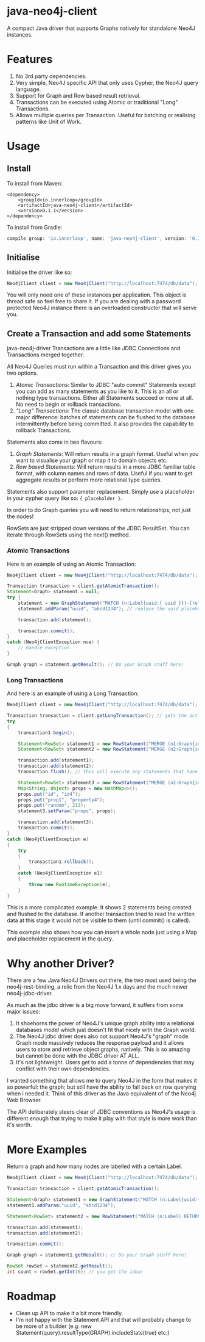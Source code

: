 java-neo4j-client
=================

A compact Java driver that supports Graphs natively for standalone Neo4J instances.

# Features

1. No 3rd party dependencies.
1. Very simple, Neo4J specific API that only uses Cypher, the Neo4J query language.
1. Support for Graph and Row based result retrieval.
1. Transactions can be executed using Atomic or traditional "Long" Transactions.
1. Allows multiple queries per Transaction. Useful for batching or realising patterns like Unit of Work.


# Usage

## Install

To install from Maven:

```maven
<dependency>
    <groupId>io.innerloop</groupId>
    <artifactId>java-neo4j-client</artifactId>
    <version>0.1.1</version>
</dependency>
```

To install from Gradle:

```gradle
compile group: 'io.innerloop', name: 'java-neo4j-client', version: '0.1.1'
```

## Initialise

Initialise the driver like so:

```java
Neo4jClient client = new Neo4jClient("http://localhost:7474/db/data");
```

You will only need one of these instances per application. This object is thread safe so feel free to share it.
If you are dealing with a password protected Neo4J instance there is an overloaded constructor that will serve you.


## Create a Transaction and add some Statements

java-neo4j-driver Transactions are a little like JDBC Connections and Transactions merged together.

All Neo4J Queries must run within a Transaction and this driver gives you two options.

1. _Atomic Transactions_: Similar to JDBC "auto commit" Statements except you can add as many statements as you like to
it. This is an all or nothing type transactions. Either all Statements succeed or none at all. No need to begin or
rollback transactions.
1. _"Long" Transactions_: The classic database transaction model with one major difference: batches of statements can be
flushed to the database intermittently before being committed. It also provides the capability to rollback Transactions.


Statements also come in two flavours:

1. _Graph Statements_: Will return results in a graph format. Useful when you want to visualise your graph or map it to
domain objects etc.
1. _Row based Statements_: Will return results in a more JDBC familiar table format, with column names and rows of data.
Useful if you want to get aggregate results or perform more relational type queries.

Statements also support parameter replacement. Simply use a placeholder in your cypher query like so: ```{ placeholder }```.

In order to do Graph queries you will need to return relationships, not just the nodes!

RowSets are just stripped down versions of the JDBC ResultSet. You can iterate through RowSets using the next() method.

### Atomic Transactions

Here is an example of using an Atomic Transaction:

```java
Neo4jClient client = new Neo4jClient("http://localhost:7474/db/data");

Transaction transaction = client.getAtomicTransaction();
Statement<Graph> statement = null;
try {
    statement = new GraphStatement("MATCH (n:Label{uuid:{ uuid }})-[rels]-() RETURN n, rels")
    statement.addParam("uuid", "abcd1234"); // replace the uuid placeholder

    transaction.add(statement);

    transaction.commit();
}
catch (Neo4jClientException nce) {
    // handle exception.
}

Graph graph = statement.getResult(); // Do your Graph stuff here!
```


### Long Transactions

And here is an example of using a Long Transaction:

```java
Neo4jClient client = new Neo4jClient("http://localhost:7474/db/data");

Transaction transaction = client.getLongTransaction(); // gets the active long transaction 
try
{
    transaction1.begin();

    Statement<RowSet> statement1 = new RowStatement("MERGE (n1:Graph{id:\"id1\", prop1:\"property1\"})-[:connectedTo]-(n2:Graph{id:\"id2\", prop1:\"property2\"})");
    Statement<RowSet> statement2 = new RowStatement("MERGE (n2:Graph{id:\"id3\", prop1:\"property3\"})");

    transaction.add(statement1);
    transaction.add(statement2);
    transaction.flush(); // this will execute any statements that have already appeared. Writes are isolated to this Transaction

    Statement<RowSet> statement3 = new RowStatement("MERGE (n2:Graph{id:\"id4\"}) SET n2 = {props}");
    Map<String, Object> props = new HashMap<>();
    props.put("id", "id4");
    props.put("prop1", "property4");
    props.put("random", 213);
    statement3.setParam("props", props);

    transaction.add(statement3);
    transaction.commit();
}
catch (Neo4jClientException e)
{
    try
    {
        transaction1.rollback();
    }
    catch (Neo4jClientException e1)
    {
        throw new RuntimeException(e);
    }
}

```

This is a more complicated example. It shows 2 statements being created and flushed to the database. If another transaction
tried to read the written data at this stage it would not be visible to them (until commit() is called).

This example also shows how you can insert a whole node just using a Map and placeholder replacement in the query.


# Why another Driver?

There are a few Java Neo4J Drivers out there, the two most used being the neo4j-rest-binding, a relic from the Neo4J 1.x
days and the much newer neo4j-jdbc-driver.

As much as the jdbc driver is a big move forward, it suffers from some major issues:

1. It shoehorns the power of Neo4J's unique graph ability into a relational databases model which just doesn't fit that
nicely with the Graph world.
1. The Neo4J jdbc driver does also not support Neo4J's "graph" mode. Graph mode massively reduces the response payload and
it allows users to store and retrieve object graphs, natively. This is so amazing but cannot be done with the JDBC driver AT ALL.
1. It's not lightweight. Users get to add a tonne of dependencies that may conflict with their own dependencies.

I wanted something that allows me to query Neo4J in the form that makes it so powerful: the graph; but still have the ability
to fall back on row querying when i needed it. Think of this driver as the Java equivalent of of the Neo4j Web Browser.

The API deliberately steers clear of JDBC conventions as Neo4J's usage is different enough that trying to make it play
with that style is more work than it's worth.


# More Examples

Return a graph and how many nodes are labelled with a certain Label.

```java
Neo4jClient client = new Neo4jClient("http://localhost:7474/db/data");

Transaction transaction = client.getAtomicTransaction();

Statement<Graph> statement1 = new GraphStatement("MATCH (n:Label{uuid:{uuid}})-[rels]-() RETURN n, rels")
statement1.addParam("uuid", "abcd1234");

Statement<RowSet> statement2 = new RowStatement("MATCH (n:Label) RETURN count(n)")

transaction.add(statement1);
transaction.add(statement2);

transaction.commit();

Graph graph = statement1.getResult(); // Do your Graph stuff here!

RowSet rowSet = statement2.getResult();
int count = rowSet.getInt(0); // you get the idea!
```


# Roadmap

- Clean up API to make it a bit more friendly.
- I'm not happy with the Statement API and that will probably change to be more of a builder (e.g. new Statement(query).resultType(GRAPH).includeStats(true) etc.)
